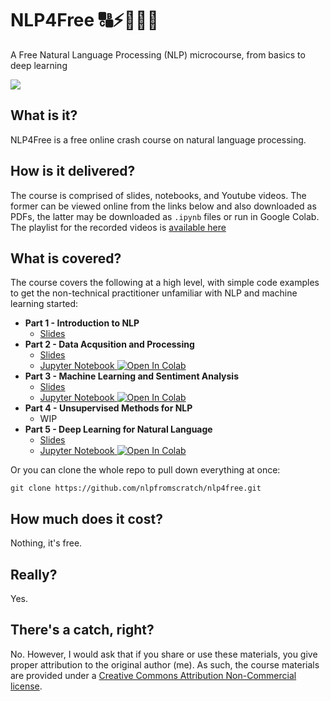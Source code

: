 # NLP4Free 🔠⚡🤖🧠😃 

A Free Natural Language Processing (NLP) microcourse, from basics to deep learning

<img src="https://raw.githubusercontent.com/nlpfromscratch/nlp4free/master/assets/coverbanner.png"/>

## What is it?
NLP4Free is a free online crash course on natural language processing.

## How is it delivered?
The course is comprised of slides, notebooks, and Youtube videos. The former can be viewed online from the links below and also downloaded as PDFs, the latter may be downloaded as `.ipynb` files or run in Google Colab. The playlist for the recorded videos is [available here](https://www.youtube.com/playlist?list=PL-Qf6hUAPsl1cyzBgLuM4sZ8uxsjXypj7)

## What is covered?
The course covers the following at a high level, with simple code examples to get the non-technical practitioner unfamiliar with NLP and machine learning started:
- **Part 1 - Introduction to NLP**
    - [Slides](https://github.com/nlpfromscratch/nlp4free/blob/master/slides/NLP4Free%20-%20Part%201%20-%20%20Introduction%20to%20NLP.pdf)
- **Part 2 - Data Acqusition and Processing**
    - [Slides](https://github.com/nlpfromscratch/nlp4free/blob/master/slides/NLP4Free%20-%20Part%202%20-%20Data%20Acquisition%20and%20Preprocessing.pdf)
    - [Jupyter Notebook](https://github.com/nlpfromscratch/nlp4free/blob/master/notebooks/NLP4Free_Part2_DataAcquisitionandPreprocessing.ipynb)<a target="_blank" href="https://colab.research.google.com/github/nlpfromscratch/nlp4free/blob/master/notebooks/NLP4Free_Part2_DataAcquisitionandPreprocessing.ipynb">
  <img src="https://colab.research.google.com/assets/colab-badge.svg" alt="Open In Colab"/></a>
- **Part 3 - Machine Learning and Sentiment Analysis**
    - [Slides](https://github.com/nlpfromscratch/nlp4free/blob/master/slides/NLP4Free%20-%20Part%203%20-%20Machine%20Learning%20%26%20Sentiment%20Analysis.pdf)
    - [Jupyter Notebook](https://github.com/nlpfromscratch/nlp4free/blob/master/notebooks/NLP4Free_Part3_MachineLearningandSentiment.ipynb)<a target="_blank" href="https://colab.research.google.com/github/nlpfromscratch/nlp4free/blob/master/notebooks/NLP4Free_Part3_MachineLearningandSentiment.ipynb">
  <img src="https://colab.research.google.com/assets/colab-badge.svg" alt="Open In Colab"/></a>
- **Part 4 - Unsupervised Methods for NLP**
    - WIP
- **Part 5 - Deep Learning for Natural Language**
    - [Slides](#)
    - [Jupyter Notebook](https://github.com/nlpfromscratch/nlp4free/blob/master/notebooks/NLP4Free_Part5_DeepLearningforNaturalLanguage.ipynb)<a target="_blank" href="https://colab.research.google.com/github/nlpfromscratch/nlp4free/blob/master/notebooks/NLP4Free_Part5_DeepLearningforNaturalLanguage.ipynb">
  <img src="https://colab.research.google.com/assets/colab-badge.svg" alt="Open In Colab"/></a>

Or you can clone the whole repo to pull down everything at once:
```
git clone https://github.com/nlpfromscratch/nlp4free.git
```

## How much does it cost?
Nothing, it's free.

## Really?
Yes.

## There's a catch, right?
No. However, I would ask that if you share or use these materials, you give proper attribution to the original author (me). As such, the course materials are provided under a [Creative Commons Attribution Non-Commercial license](https://creativecommons.org/licenses/by-nc/4.0/).